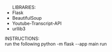 <ul>LIBRARIES:
    <li>Flask</li>
    <li>BeautifulSoup</li>
    <li>Youtube-Transcript-API</li>
    <li>urllib3</li>
</ul>

<p>
INSTRUCTIONS: <br>
run the following <it>python -m flask --app main run</it>
</p>
